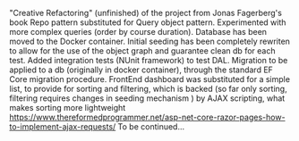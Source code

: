 "Creative Refactoring" (unfinished) of the project from Jonas Fagerberg's book
Repo pattern substituted for Query object pattern. Experimented with more complex queries (order by course duration).
Database has been moved to the Docker container.
Initial seeding has been completely rewriten to allow for the use of the object graph and guarantee clean db for each test. 
Added integration tests (NUnit framework) to test DAL. 
Migration to be applied to a db (originally in docker container), through the standard EF Core migration procedure.
FrontEnd dashboard was substituted for a simple list, to provide for sorting and filtering, which is backed (so far only sorting, filtering requires 
changes in seeding mechanism ) by AJAX scripting, 
what makes sorting more lightweight https://www.thereformedprogrammer.net/asp-net-core-razor-pages-how-to-implement-ajax-requests/
To be continued...

